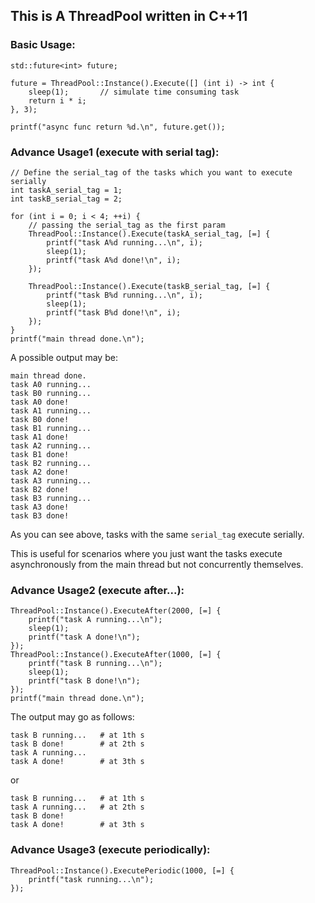 ## This is A ThreadPool written in C++11

### Basic Usage:
```
std::future<int> future;

future = ThreadPool::Instance().Execute([] (int i) -> int {
    sleep(1);       // simulate time consuming task
    return i * i;
}, 3);

printf("async func return %d.\n", future.get());
```

### Advance Usage1 (execute with serial tag):
```
// Define the serial_tag of the tasks which you want to execute serially
int taskA_serial_tag = 1;
int taskB_serial_tag = 2;

for (int i = 0; i < 4; ++i) {
    // passing the serial_tag as the first param
    ThreadPool::Instance().Execute(taskA_serial_tag, [=] {
        printf("task A%d running...\n", i);
        sleep(1);
        printf("task A%d done!\n", i);
    });

    ThreadPool::Instance().Execute(taskB_serial_tag, [=] {
        printf("task B%d running...\n", i);
        sleep(1);
        printf("task B%d done!\n", i);
    });
}
printf("main thread done.\n");
```
A possible output may be:
```
main thread done.
task A0 running...
task B0 running...
task A0 done!
task A1 running...
task B0 done!
task B1 running...
task A1 done!
task A2 running...
task B1 done!
task B2 running...
task A2 done!
task A3 running...
task B2 done!
task B3 running...
task A3 done!
task B3 done!
```
As you can see above, tasks with the same `serial_tag` execute serially.

This is useful for scenarios where you just want the tasks execute 
asynchronously from the main thread but not concurrently themselves.

### Advance Usage2 (execute after...):
```
ThreadPool::Instance().ExecuteAfter(2000, [=] {
    printf("task A running...\n");
    sleep(1);
    printf("task A done!\n");
});
ThreadPool::Instance().ExecuteAfter(1000, [=] {
    printf("task B running...\n");
    sleep(1);
    printf("task B done!\n");
});
printf("main thread done.\n");
```
The output may go as follows:
```
task B running...   # at 1th s
task B done!        # at 2th s
task A running...
task A done!        # at 3th s
```
or
```
task B running...   # at 1th s
task A running...   # at 2th s
task B done!
task A done!        # at 3th s
```

### Advance Usage3 (execute periodically):
```
ThreadPool::Instance().ExecutePeriodic(1000, [=] {
    printf("task running...\n");
});
```
